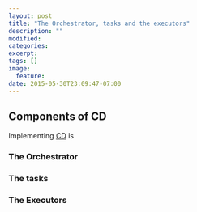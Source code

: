 ```yaml
---
layout: post
title: "The Orchestrator, tasks and the executors"
description: ""
modified:
categories:
excerpt:
tags: []
image:
  feature:
date: 2015-05-30T23:09:47-07:00
---
```

## Components of CD
Implementing [CD](http://en.wikipedia.org/wiki/Continuous_delivery) is

### The Orchestrator

### The tasks

### The Executors
